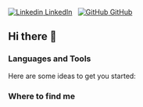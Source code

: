 [![Linkedin](https://i.sstatic.net/gVE0j.png) LinkedIn](www.linkedin.com/in/david-yeo-9263805/)
&nbsp;
[![GitHub](https://i.sstatic.net/tskMh.png) GitHub](https://github.com/)

## Hi there 👋

### Languages and Tools

Here are some ideas to get you started:

### Where to find me
